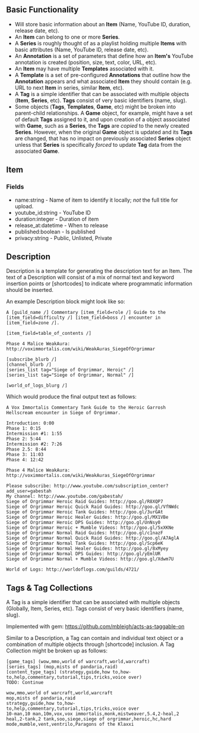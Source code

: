 ## Basic Functionality

* Will store basic information about an **Item** (Name, YouTube ID, duration, release date, etc).
* An **Item** can belong to one or more **Series**.
* A **Series** is roughly thought of as a playlist holding multiple **Items** with basic attributes (Name, YouTube ID, release date, etc).
* An **Annotation** is a set of parameters that define how an **Item's** YouTube annotation is created (position, size, text, color, URL, etc).
* An **Item** may have multiple **Templates** associated with it.
* A **Template** is a set of pre-configured **Annotations** that outline how the **Annotation** appears and what associated **Item** they should contain (e.g. URL to next **Item** in series, similar **Item**, etc).
* A **Tag** is a simple identifier that can be associated with multiple objects (**Item**, **Series**, etc).  **Tags** consist of very basic identifiers (name, slug).
* Some objects (**Tags**, **Templates**, **Game**, etc) might be broken into parent-child relationships.  A **Game** object, for example, might have a set of default **Tags** assigned to it, and upon creation of a object associated with **Game**, such as a **Series**, the **Tags** are _copied_ to the newly created **Series**.  However, when the original **Game** object is updated and its **Tags** are changed, that has no impact on previously associated **Series** object unless that **Series** is specifically _forced_ to update **Tag** data from the associated **Game**.

## Item

### Fields

* name:string - Name of item to identify it locally; _not_ the full title for upload.
* youtube_id:string - YouTube ID
* duration:integer - Duration of item
* release_at:datetime - When to release
* published:boolean - Is published
* privacy:string - Public, Unlisted, Private

## Description

Description is a template for generating the description text for an Item.  The text of a Description will consist of a mix of normal text and keyword insertion points or [shortcodes] to indicate where programmatic information should be inserted.

An example Description block might look like so:

```
A [guild_name /] Commentary [item_field=role /] Guide to the [item_field=difficulty /] [item_field=boss /] encounter in [item_field=zone /].

[item_field=table_of_contents /]

Phase 4 Malice WeakAura: http://voximmortalis.com/wiki/WeakAuras_SiegeOfOrgrimmar

[subscribe_blurb /]
[channel_blurb /]
[series_list tag="Siege of Orgrimmar, Heroic" /]
[series_list tag="Siege of Orgrimmar, Normal" /]

[world_of_logs_blurg /]
```

Which would produce the final output text as follows:

```
A Vox Immortalis Commentary Tank Guide to the Heroic Garrosh Hellscream encounter in Siege of Orgrimmar.

Introduction: 0:00
Phase 1: 0:15
Intermission #1: 1:55
Phase 2: 5:44
Intermission #2: 7:26
Phase 2.5: 8:44
Phase 3: 11:03
Phase 4: 12:42

Phase 4 Malice WeakAura: http://voximmortalis.com/wiki/WeakAuras_SiegeOfOrgrimmar

Please subscribe: http://www.youtube.com/subscription_center?add_user=gabestah
My channel: http://www.youtube.com/gabestah/
Siege of Orgrimmar Heroic Raid Guides: http://goo.gl/R8XQP7
Siege of Orgrimmar Heroic Quick Raid Guides: http://goo.gl/VfNWdc
Siege of Orgrimmar Heroic Tank Guides: http://goo.gl/3urGAt
Siege of Orgrimmar Heroic Healer Guides: http://goo.gl/MX1VBe
Siege of Orgrimmar Heroic DPS Guides: http://goo.gl/UnNsy0
Siege of Orgrimmar Heroic + Mumble Videos: http://goo.gl/5xXKNe
Siege of Orgrimmar Normal Raid Guides: http://goo.gl/c1nazF
Siege of Orgrimmar Normal Quick Raid Guides: http://goo.gl/A7AglA
Siege of Orgrimmar Normal Tank Guides: http://goo.gl/Scp6eK
Siege of Orgrimmar Normal Healer Guides: http://goo.gl/8xMyey
Siege of Orgrimmar Normal DPS Guides: http://goo.gl/yEmlUR
Siege of Orgrimmar Normal + Mumble Videos: http://goo.gl/Xdwm7U

World of Logs: http://worldoflogs.com/guilds/4721/
```

## Tags & Tag Collections

A Tag is a simple identifier that can be associated with multiple objects (Globally, Item, Series, etc). Tags consist of very basic identifiers (name, slug).

Implemented with gem: https://github.com/mbleigh/acts-as-taggable-on

Similar to a Description, a Tag can contain and individual text object or a combination of multiple objects through [shortcode] inclusion.  A Tag Collection might be broken up as follows:

```
[game_tags] (wow,mmo,world of warcraft,world,warcraft)
[series_tags] (mop,mists of pandaria,raid)
[content_type_tags] (strategy,guide,how to,how-to,help,commentary,tutorial,tips,tricks,voice over)
TODO: Continue
```

```
wow,mmo,world of warcraft,world,warcraft
mop,mists of pandaria,raid
strategy,guide,how to,how-to,help,commentary,tutorial,tips,tricks,voice over
10-man,10 man,10m,vox,vox immortalis,monk,mistweaver,5.4,2-heal,2 heal,2-tank,2 tank,soo,siege,siege of orgrimmar,heroic,hc,hard mode,mumble,vent,ventrilo,Paragons of the Klaxxi
```
